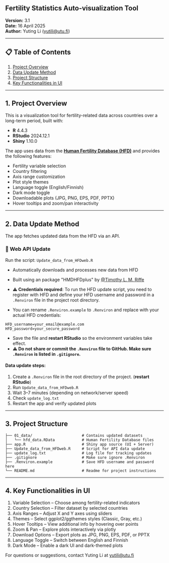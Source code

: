 ## Fertility Statistics Auto-visualization Tool

**Version:** 3.1\
**Date:** 16 April 2025\
**Author:** Yuting Li ([yutili\@utu.fi](mailto:yutili@utu.fi))

------------------------------------------------------------------------

## 📋 Table of Contents

1.  [Project Overview](#1-project-overview)  
2.  [Data Update Method](#2-data-update-method)  
3.  [Project Structure](#3-project-structure)  
4.  [Key Functionalities in UI](#4-key-functionalities-in-ui)

------------------------------------------------------------------------

## 1. Project Overview

This is a visualization tool for fertility-related data across countries over a long-term period, built with:

-   **R** 4.4.3  
-   **RStudio** 2024.12.1  
-   **Shiny** 1.10.0

The app uses data from the [**Human Fertility Database (HFD)**](https://www.humanfertility.org/) and provides the following features:

-   Fertility variable selection  
-   Country filtering  
-   Axis range customization  
-   Plot style themes  
-   Language toggle (English/Finnish)  
-   Dark mode toggle  
-   Downloadable plots (JPG, PNG, EPS, PDF, PPTX)  
-   Hover tooltips and zoom/pan interactivity

------------------------------------------------------------------------

## 2. Data Update Method

The app fetches updated data from the HFD via an API.

### 🔹 Web API Update

Run the script: `Update_data_from_HFDweb.R`

-   Automatically downloads and processes new data from HFD  
-   Built using an package "HMDHFDplus" by [\@Timothy](https://github.com/timriffe/TR1)[ L. M. Riffe](https://github.com/timriffe/TR1)  
-   **⚠️ Credentials required**: To run the HFD update script, you need to register with HFD and define your HFD username and password in a `.Renviron` file in the project root directory.   

-   You can rename `.Renviron.example` to `.Renviron` and replace with your actual HFD credentials:  

``` text
HFD_username=your_email@example.com  
HFD_password=your_secure_password
```
-   Save the file and **restart RStudio** so the environment variables take effect.
-   **⚠️ Do not share or commit the `.Renviron` file to GitHub. Make sure `.Renviron` is listed in `.gitignore`.**

#### Data update steps:
1.  Create a `.Renviron` file in the root directory of the project. (**restart RStudio**)
2.  Run `Update_data_from_HFDweb.R`  
3.  Wait 3–7 minutes (depending on network/server speed)  
4.  Check `update_log.txt`  
5.  Restart the app and verify updated plots

------------------------------------------------------------------------

## 3. Project Structure

``` text
├── 01_data/                      # Contains updated datasets
│   └── hfd_data.RData            # Human Fertility Database files
├── app.R                         # Shiny app source (UI + Server)
├── Update_data_from_HFDweb.R     # Script for API data update
├── update_log.txt                # Log file for tracking updates
├── .gitignore                    # Make sure ignore .Renviron
├── .Renviron.example             # Save HFD username and password here
└── README.md                     # Readme for project instructions
```

------------------------------------------------------------------------

## 4. Key Functionalities in UI

1.  Variable Selection – Choose among fertility-related indicators
2.  Country Selection – Filter dataset by selected countries
3.  Axis Ranges – Adjust X and Y axes using sliders
4.  Themes – Select ggplot2/ggthemes styles (Classic, Gray, etc.)
5.  Hover Tooltips – View additional info by hovering over points
6.  Zoom & Pan – Explore plots interactively via plotly
7.  Download Options – Export plots as JPG, PNG, EPS, PDF, or PPTX
8.  Language Toggle – Switch between English and Finnish
9.  Dark Mode – Enable a dark UI and dark-themed plots

For questions or suggestions, contact Yuting Li at [yutili\@utu.fi](mailto:yutili@utu.fi)
